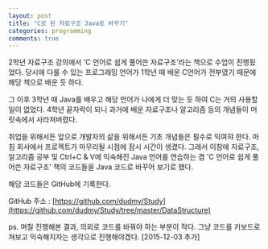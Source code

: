```yaml
---
layout: post
title: "C로 된 자료구조 Java로 바꾸기"
categories: programming
comments: true
---
```


2학년 자료구조 강의에서  'C 언어로 쉽게 풀어쓴 자료구조'라는 책으로 수업이 진행됬었다. 당시에 다룰 수 있는 프로그래밍 언어가 1학년 때 배운 C언어가 전부였기 때문에 해당 책으로 배운 듯 하다.

그 이후 3학년 때 Java를 배우고 해당 언어가 나에게 더 맞는 듯 하여 C는 거의 사용할 일이 없었다. 4학년 끝자락이 되니 과거에 배운 자료구조나 알고리즘 등의 개념들이 머릿속에서 사라져버렸다.

취업을 위해서든 앞으로 개발자의 삶을 위해서든 기초 개념들은 필수로 익여햐 한다. 마침 회사에서 프로젝트가 마무리될 시점에 잠시 시간이 생겼다. 그래서 이참에 자료구조, 알고리즘 공부 및 Ctrl+C & V에 익숙해진 Java 언어를 연습하는 겸  'C 언어로 쉽게 풀어쓴 자료구조' 책의 코드들을 Java 코드로 바꾸어 보기로 했다.

해당 코드들은 GitHub에 기록한다.

GitHub 주소 : [https://github.com/dudmy/Study](https://github.com/dudmy/Study/tree/master/DataStructure)

ps. 며칠 진행해본 결과, 의외로 코드를 바꿔야 하는 부분이 적다. 그냥 코드를 키보드로 쳐보고 익숙해지자는 생각으로 진행해야겠다. [2015-12-03 추가]
